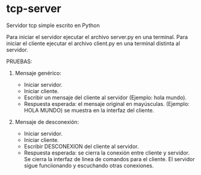 # tcp-server
Servidor tcp simple escrito en Python

Para iniciar el servidor ejecutar el archivo server.py en una terminal.
Para iniciar el cliente ejecutar el archivo client.py en una terminal distinta al servidor.

PRUEBAS:

1. Mensaje genérico:
    - Iniciar servidor.
    - Iniciar cliente.
    - Escribir un mensaje del cliente al servidor (Ejemplo: hola mundo).
    - Respuesta esperada: el mensaje original en mayúsculas. (Ejemplo: HOLA MUNDO) se muestra en la interfaz del cliente.

2. Mensaje de desconexión:
    - Iniciar servidor.
    - Iniciar cliente.
    - Escribir DESCONEXION del cliente al servidor.
    - Respuesta esperada: se cierra la conexión entre cliente y servidor. Se cierra la interfaz de linea de comandos para el cliente. El servidor sigue funciionando y escuchando otras conexiones.

